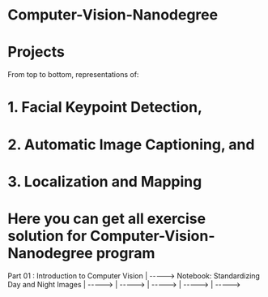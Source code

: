 # Computer-Vision-Nanodegree

# Projects
From top to bottom, representations of: 
# 1. Facial Keypoint Detection, 
# 2. Automatic Image Captioning, and 
# 3. Localization and Mapping

# Here you can get all exercise solution for Computer-Vision-Nanodegree program

Part 01 : Introduction to Computer Vision
        |
        -----> Notebook: Standardizing Day and Night Images
        |
        -----> 
        |
        ----->
        |
        ----->
        |
        ----->
        |
        ----->






